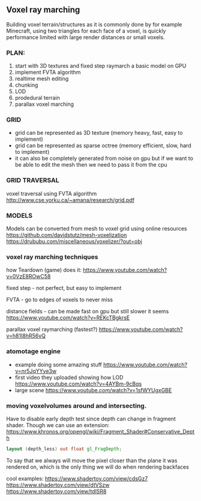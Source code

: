 ## Voxel ray marching

Building voxel terrain/structures as it is commonly done by for example Minecraft, using two triangles for each face of a voxel, is quickly performance limited with large render distances or small voxels.


### PLAN:
1. start with 3D textures and fixed step raymarch a basic model on GPU
2. implement FVTA algorithm
3. realtime mesh editing
4. chunking
5. LOD
6. prodedural terrain
7. parallax voxel marching


### GRID 
- grid can be represented as 3D texture (memory heavy, fast, easy to implement)
- grid can be represented as sparse octree (memory efficient, slow, hard to implement)
- it can also be completely generated from noise on gpu but if we want to be able to edit the mesh then we need to pass it from the cpu


### GRID TRAVERSAL
voxel traversal using FVTA algorithm 
http://www.cse.yorku.ca/~amana/research/grid.pdf


### MODELS
Models can be converted from mesh to voxel grid using online resources
https://github.com/davidstutz/mesh-voxelization
https://drububu.com/miscellaneous/voxelizer/?out=obj


### voxel ray marching techniques 

how Teardown (game) does it: 
https://www.youtube.com/watch?v=0VzE8ROwC58

fixed step - not perfect, but easy to implement

FVTA - go to edges of voxels to never miss

distance fields - can be made fast on gpu but still slower it seems
https://www.youtube.com/watch?v=REKcTBgkrsE

parallax voxel raymarching (fastest?)
https://www.youtube.com/watch?v=h81I8hR56vQ

### atomotage engine
- example doing some amazing stuff https://www.youtube.com/watch?v=nr5JqYYye3w
- first video they uploaded showing how LOD https://www.youtube.com/watch?v=4AYBm-9cBqs
- large scene https://www.youtube.com/watch?v=1sfWYUgxGBE

### moving voxelvolumes around and intersecting.
Have to disable early depth test since depth can change in fragment shader.
Though we can use an extension:
https://www.khronos.org/opengl/wiki/Fragment_Shader#Conservative_Depth
```glsl
layout (depth_less) out float gl_FragDepth;
```
To say that we always will move the pixel closer than the plane it was rendered on, which is the only thing we will do when rendering backfaces



cool examples:
https://www.shadertoy.com/view/cdsGz7
https://www.shadertoy.com/view/dtVSzw
https://www.shadertoy.com/view/tdlSR8
